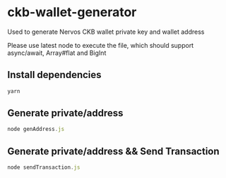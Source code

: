 # ckb-wallet-generator
Used to generate Nervos CKB wallet private key and wallet address

Please use latest node to execute the file, which should support async/await, Array#flat and BigInt

## Install dependencies
```js
yarn
```

## Generate private/address
```js
node genAddress.js
```

## Generate private/address && Send Transaction
```js
node sendTransaction.js
```
